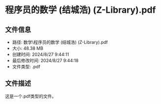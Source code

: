 ﻿# 程序员的数学 (结城浩) (Z-Library).pdf

## 文件信息
- 路径: 数学\程序员的数学 (结城浩) (Z-Library).pdf
- 大小: 48.38 MB
- 创建时间: 2024/8/27 9:44:11
- 最后修改时间: 2024/8/27 9:44:18
- 文件类型: .pdf

## 文件描述
这是一个.pdf类型的文件。

